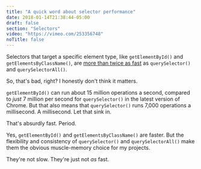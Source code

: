 ```yaml
---
title: "A quick word about selector performance"
date: 2018-01-14T21:38:44-05:00
draft: false
section: "Selectors"
video: "https://vimeo.com/253356748"
noTitle: false
---
```


Selectors that target a specific element type, like `getElementById()` and `getElementsByClassName()`, are [more than twice as fast](https://jsperf.com/getelementbyid-vs-queryselector/25) as `querySelector()` and `querySelectorAll()`.

So, that's bad, right? I honestly don't think it matters.

`getElementById()` can run about 15 million operations a second, compared to *just* 7 million per second for `querySelector()` in the latest version of Chrome. But that also means that `querySelector()` runs 7,000 operations a millisecond. A millisecond. Let that sink in.

That's absurdly fast. Period.

Yes, `getElementById()` and `getElementsByClassName()` are faster. But the flexibility and consistency of `querySelector()` and `querySelectorAll()` make them the obvious muscle-memory choice for my projects.

They're not slow. They're just not *as* fast.